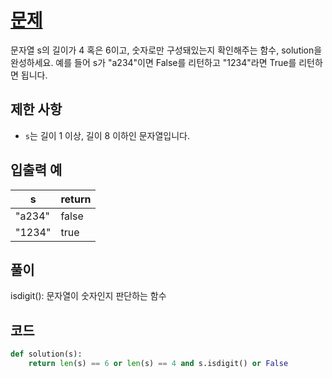 # [문제](https://programmers.co.kr/learn/courses/30/lessons/12918)  
문자열 s의 길이가 4 혹은 6이고, 숫자로만 구성돼있는지 확인해주는 함수, solution을 완성하세요. 예를 들어 s가 "a234"이면 False를 리턴하고 "1234"라면 True를 리턴하면 됩니다.

## 제한 사항  
- `s`는 길이 1 이상, 길이 8 이하인 문자열입니다.
## 입출력 예  
|s|return|
|-----|-----|
|"a234"|false|
|"1234"	|true|

## 풀이  
isdigit(): 문자열이 숫자인지 판단하는 함수 
## 코드  

```python
def solution(s):
    return len(s) == 6 or len(s) == 4 and s.isdigit() or False
```
